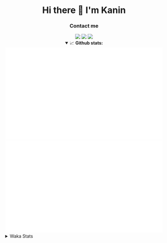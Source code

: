 <div align="center">
 <h1>Hi there 👋 I'm Kanin</h1>
 <h3>Contact me</h3>
 <a href="mailto:im@kanin.dev"><img src="https://img.shields.io/badge/gmail-%23D14836.svg?&style=for-the-badge&logo=gmail&logoColor=white"/></a>
 <a href="https://twitter.com/KaninTwt"><img src="https://img.shields.io/badge/twitter-%231DA1F2.svg?&style=for-the-badge&logo=twitter&logoColor=white"/></a>
 <a href="https://www.linkedin.com/in/KaninDev"><img src="https://img.shields.io/badge/linkedin-%230077B5.svg?&style=for-the-badge&logo=linkedin&logoColor=white"/></a>
<details open>
  <summary>📈 <b>Github stats:</b></summary>
  <img src="https://github.com/Kanin/Kanin/blob/master/scripts/GitHubStats/generated/overview.svg"/>
  <img src="https://github.com/Kanin/Kanin/blob/master/scripts/GitHubStats/generated/languages.svg"/>
</details>
</div>

<details>
 <summary>Waka Stats</summary>

<!--START_SECTION:waka-->
![Code Time](http://img.shields.io/badge/Code%20Time-2%2C448%20hrs%208%20mins-blue)

![Profile Views](http://img.shields.io/badge/Profile%20Views-2-blue)

![Lines of code](https://img.shields.io/badge/From%20Hello%20World%20I%27ve%20Written-617.9%20thousand%20lines%20of%20code-blue)

**🐱 My GitHub Data** 

> 📦 176.1 kB Used in GitHub's Storage 
 > 
> 🏆 152 Contributions in the Year 2024
 > 
> 🚫 Not Opted to Hire
 > 
> 📜 25 Public Repositories 
 > 
> 🔑 15 Private Repositories 
 > 
**I'm an Early 🐤** 

```text
🌞 Morning                2668 commits        ███████░░░░░░░░░░░░░░░░░░   27.10 % 
🌆 Daytime                2941 commits        ███████░░░░░░░░░░░░░░░░░░   29.87 % 
🌃 Evening                2833 commits        ███████░░░░░░░░░░░░░░░░░░   28.78 % 
🌙 Night                  1403 commits        ████░░░░░░░░░░░░░░░░░░░░░   14.25 % 
```
📅 **I'm Most Productive on Monday** 

```text
Monday                   1921 commits        █████░░░░░░░░░░░░░░░░░░░░   19.51 % 
Tuesday                  1394 commits        ████░░░░░░░░░░░░░░░░░░░░░   14.16 % 
Wednesday                979 commits         ██░░░░░░░░░░░░░░░░░░░░░░░   09.94 % 
Thursday                 1513 commits        ████░░░░░░░░░░░░░░░░░░░░░   15.37 % 
Friday                   1650 commits        ████░░░░░░░░░░░░░░░░░░░░░   16.76 % 
Saturday                 952 commits         ██░░░░░░░░░░░░░░░░░░░░░░░   09.67 % 
Sunday                   1436 commits        ████░░░░░░░░░░░░░░░░░░░░░   14.59 % 
```


📊 **This Week I Spent My Time On** 

```text
🕑︎ Time Zone: America/New_York

💬 Programming Languages: 
Python                   10 hrs 22 mins      █████████████████░░░░░░░░   66.80 % 
HTML                     1 hr 18 mins        ██░░░░░░░░░░░░░░░░░░░░░░░   08.43 % 
Bash                     1 hr 17 mins        ██░░░░░░░░░░░░░░░░░░░░░░░   08.30 % 
virtualenv               1 hr 17 mins        ██░░░░░░░░░░░░░░░░░░░░░░░   08.27 % 
JavaScript               1 hr 9 mins         ██░░░░░░░░░░░░░░░░░░░░░░░   07.51 % 

🔥 Editors: 
PyCharm                  15 hrs 31 mins      █████████████████████████   100.00 % 

🐱‍💻 Projects: 
APIServer                14 hrs 39 mins      ████████████████████████░   94.34 % 
Unknown Project          44 mins             █░░░░░░░░░░░░░░░░░░░░░░░░   04.79 % 
KanAPI                   8 mins              ░░░░░░░░░░░░░░░░░░░░░░░░░   00.87 % 

💻 Operating System: 
Windows                  15 hrs 31 mins      █████████████████████████   100.00 % 
```

**I Mostly Code in Python** 

```text
Python                   31 repos            ██████████████████░░░░░░░   70.45 % 
Java                     4 repos             ██░░░░░░░░░░░░░░░░░░░░░░░   09.09 % 
HTML                     3 repos             ██░░░░░░░░░░░░░░░░░░░░░░░   06.82 % 
TypeScript               1 repo              █░░░░░░░░░░░░░░░░░░░░░░░░   02.27 % 
Kotlin                   1 repo              █░░░░░░░░░░░░░░░░░░░░░░░░   02.27 % 
```



**Timeline**

![Lines of Code chart](https://raw.githubusercontent.com/Kanin/Kanin/master/assets/bar_graph.png)


 Last Updated on 20/07/2024 21:03:53 UTC
<!--END_SECTION:waka-->
</details>
